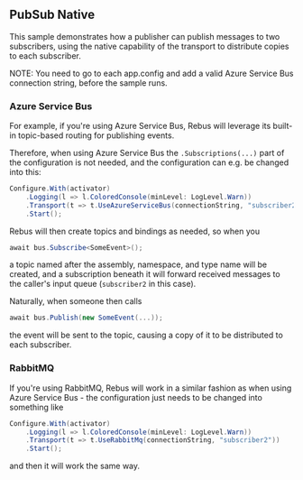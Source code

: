 ## PubSub Native

This sample demonstrates how a publisher can publish messages to two subscribers, using the native
capability of the transport to distribute copies to each subscriber.

NOTE: You need to go to each app.config and add a valid Azure Service Bus connection string, before the
sample runs.

### Azure Service Bus

For example, if you're using Azure Service Bus, Rebus will leverage its built-in topic-based
routing for publishing events.

Therefore, when using Azure Service Bus the `.Subscriptions(...)` part of the configuration is not
needed, and the configuration can e.g. be changed into this:
```csharp
Configure.With(activator)
    .Logging(l => l.ColoredConsole(minLevel: LogLevel.Warn))
    .Transport(t => t.UseAzureServiceBus(connectionString, "subscriber2"))
    .Start();
```

Rebus will then create topics and bindings as needed, so when you
```csharp
await bus.Subscribe<SomeEvent>();
```
a topic named after the assembly, namespace, and type name will be created, and a subscription
beneath it will forward received messages to the caller's input queue (`subscriber2` in this case).

Naturally, when someone then calls
```csharp
await bus.Publish(new SomeEvent(...));
```
the event will be sent to the topic, causing a copy of it to be distributed to each subscriber.

### RabbitMQ

If you're using RabbitMQ, Rebus will work in a similar fashion as when using Azure Service Bus - the
configuration just needs to be changed into something like
```csharp
Configure.With(activator)
    .Logging(l => l.ColoredConsole(minLevel: LogLevel.Warn))
    .Transport(t => t.UseRabbitMq(connectionString, "subscriber2"))
    .Start();
```
and then it will work the same way.
